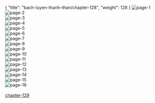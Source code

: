 { "title": "bach-luyen-thanh-than/chapter-128", "weight": 128 }
<img src="bach-luyen-thanh-than_0128_01-cb8246487753dc8b2790e2d9058c7526.webp" alt="page-1" origin="http://1.bp.blogspot.com/-WlXG4jHSZuQ/WXMJWIvX0EI/AAAAAAAAcw0/J0HqXe6cjiQHCoK-gb2Ufcyq5NPFk0nEgCLcBGAs/s1600/2.jpg?imgmax=0"><br/>
<img src="bach-luyen-thanh-than_0128_02-d927ab02c3ae5ec9458437a5dba38996.webp" alt="page-2" origin="http://1.bp.blogspot.com/-p5rx3IZHfV8/WXMJWZ2C2CI/AAAAAAAAcw4/dYK4IB4EoTY0VOEYH2GJuQJSM_Y5PEylQCLcBGAs/s1600/3.jpg?imgmax=0"><br/>
<img src="bach-luyen-thanh-than_0128_03-e4b4b35aced7a9e67ae6e1bc52dc9e3c.webp" alt="page-3" origin="http://1.bp.blogspot.com/-zfqH_yOpdJM/WXMJWXUd4SI/AAAAAAAAcw8/-O4wwLLNR20WooAiTqO7h03oYXZ9PN0GACLcBGAs/s1600/4.jpg?imgmax=0"><br/>
<img src="bach-luyen-thanh-than_0128_04-df03e951c8ede2593205b5b774a14d89.webp" alt="page-4" origin="http://1.bp.blogspot.com/-eIARDYsxNDc/WXMJW-2VijI/AAAAAAAAcxA/rz8eo2sDoz8k_mF68Mu2rRlqd4PSclH3QCLcBGAs/s1600/5.jpg?imgmax=0"><br/>
<img src="bach-luyen-thanh-than_0128_05-709161377ea9d63cb3771c38d8946190.webp" alt="page-5" origin="http://1.bp.blogspot.com/-wD59zNmT0UI/WXMJW0FE2OI/AAAAAAAAcxE/Y8ET9nP6wW0WS64M0P7Px1GKNw81azX8wCLcBGAs/s1600/6.jpg?imgmax=0"><br/>
<img src="bach-luyen-thanh-than_0128_06-b0face19b6d84d813c0f1d431f6a9832.webp" alt="page-6" origin="http://1.bp.blogspot.com/-sqQKZb1bKp0/WXMJXVUw1SI/AAAAAAAAcxI/gECxWOEyj-4J-cCZH1SsI4InuYDdXfpIgCLcBGAs/s1600/7.jpg?imgmax=0"><br/>
<img src="bach-luyen-thanh-than_0128_07-38583122731ab1110be6d9585ef493d3.webp" alt="page-7" origin="http://1.bp.blogspot.com/-OezvnEVtOGM/WXMJXkqP-EI/AAAAAAAAcxM/5VkJPr9hz4gett-g3ydiq16PRZ4MvyMbwCLcBGAs/s1600/8.jpg?imgmax=0"><br/>
<img src="bach-luyen-thanh-than_0128_08-dfe6842741a48e3eb77299c342180428.webp" alt="page-8" origin="http://1.bp.blogspot.com/-w1cyf_1DF64/WXMJX0Mc0MI/AAAAAAAAcxQ/9jQsblqjTYkdQ096Bl1Wv7NKRJDrL2xhQCLcBGAs/s1600/9.jpg?imgmax=0"><br/>
<img src="bach-luyen-thanh-than_0128_09-5b8bf81325058c4de68912408060b650.webp" alt="page-9" origin="http://1.bp.blogspot.com/-gnrdDpQkhX4/WXMJTiAyrbI/AAAAAAAAcwU/c_Vs37kGx7g9A4I5hQdzSOrxGg3jqcaCQCLcBGAs/s1600/10.jpg?imgmax=0"><br/>
<img src="bach-luyen-thanh-than_0128_10-da9923e8abae13477d42925f8b37945f.webp" alt="page-10" origin="http://1.bp.blogspot.com/-TydCQUoGvFc/WXMJT7fzK_I/AAAAAAAAcwY/vzAiYr8GI54-CR7PglfrWs0HZKf95HDbQCLcBGAs/s1600/11.jpg?imgmax=0"><br/>
<img src="bach-luyen-thanh-than_0128_11-bca9e9ddc0445c7a90d2d0e8ed48b5a2.webp" alt="page-11" origin="http://1.bp.blogspot.com/-HPYUWkBppeU/WXMJUgvD3gI/AAAAAAAAcwc/VQ3CWVWuYhAvISfDFQC66iChbZrUPFdKACLcBGAs/s1600/12.jpg?imgmax=0"><br/>
<img src="bach-luyen-thanh-than_0128_12-2d0c3eac307c9ac58dc92196b7fcb4ac.webp" alt="page-12" origin="http://1.bp.blogspot.com/-oxFTADHONvU/WXMJUshtRAI/AAAAAAAAcwg/En5rLV5YsFwk33BWn8W8bxrT0Tftu6DHwCLcBGAs/s1600/13.jpg?imgmax=0"><br/>
<img src="bach-luyen-thanh-than_0128_13-c6c928c313908abf4e5f12eaad65e354.webp" alt="page-13" origin="http://1.bp.blogspot.com/-XsckmTgOQwQ/WXMJUrhCxdI/AAAAAAAAcwk/x4ntbbtW3JA2n4QkJ36Rv4uDwiwoggZ4ACLcBGAs/s1600/14.jpg?imgmax=0"><br/>
<img src="bach-luyen-thanh-than_0128_14-f5dc3492808a44c5c6e6070028c6dc50.webp" alt="page-14" origin="http://1.bp.blogspot.com/-pcHbTwSoQEw/WXMJVQibMLI/AAAAAAAAcwo/OloSMx04PUkFa3C-8CljfjYM4OYGH0AOwCLcBGAs/s1600/15.jpg?imgmax=0"><br/>
<img src="bach-luyen-thanh-than_0128_15-7f43397a24827fd0234235abf5edf7a3.webp" alt="page-15" origin="http://1.bp.blogspot.com/-x4vyegWj6bE/WXMJVoZ3-4I/AAAAAAAAcws/84fODA10R9wW8nrduQmTdkYpixYaK_o3QCLcBGAs/s1600/16.jpg?imgmax=0"><br/>
<img src="bach-luyen-thanh-than_0128_16-6e56350fb8eef31961de963dea32b6a1.webp" alt="page-16" origin="http://1.bp.blogspot.com/-dt7P7KRARCY/WXMJVjFSxEI/AAAAAAAAcww/Kz9Yg_dn5jMpJOuUfL575DPEZEyLLc2jgCLcBGAs/s1600/17.jpg?imgmax=0"><br/>
<br/><a class="nextchap" href="/bach-luyen-thanh-than/chapter-129">chapter-129</a>
